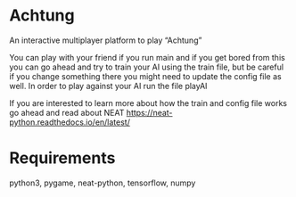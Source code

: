 # Achtung
An interactive multiplayer platform to play “Achtung”
 
 You can play with your friend if you run main and if you get bored from this you can go ahead and try to train your AI using the train file, but be careful if you change something there you might need to update the config file as well. In order to play against your AI run the file playAI
 
 
 If you are interested to learn more about how the train and config file works go ahead and read about NEAT https://neat-python.readthedocs.io/en/latest/

 
 # Requirements
 python3, pygame, neat-python, tensorflow, numpy


